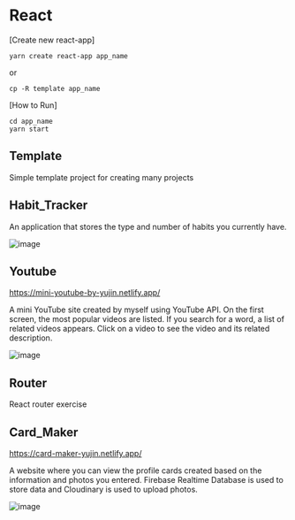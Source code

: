 # React

[Create new react-app]

    yarn create react-app app_name

or

    cp -R template app_name

[How to Run]

    cd app_name
    yarn start
    
## Template
Simple template project for creating many projects

## Habit_Tracker
An application that stores the type and number of habits you currently have.

![image](https://user-images.githubusercontent.com/38034994/149723371-63453b4b-718e-40b4-bc85-43fd16d044b8.png)

## Youtube
https://mini-youtube-by-yujin.netlify.app/

A mini YouTube site created by myself using YouTube API. On the first screen, the most popular videos are listed. If you search for a word, a list of related videos appears. Click on a video to see the video and its related description.

![image](https://user-images.githubusercontent.com/38034994/149723409-865e03ba-4e6b-4295-a6e5-0df29e6d5717.png)

## Router
React router exercise

## Card_Maker
https://card-maker-yujin.netlify.app/

A website where you can view the profile cards created based on the information and photos you entered. Firebase Realtime Database is used to store data and Cloudinary is used to upload photos.

![image](https://user-images.githubusercontent.com/38034994/149723460-a195afda-fb13-4e6d-a05e-197347f0ed4c.png)
